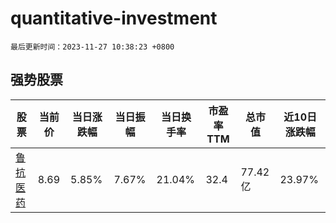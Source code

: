 # quantitative-investment

`最后更新时间：2023-11-27 10:38:23 +0800`

## 强势股票

|股票|当前价|当日涨跌幅|当日振幅|当日换手率|市盈率TTM|总市值|近10日涨跌幅|
|----|----|----|----|----|----|----|----|
|[鲁抗医药](https://xueqiu.com/S/SH600789)|8.69|5.85%|7.67%|21.04%|32.4|77.42亿|23.97%|
